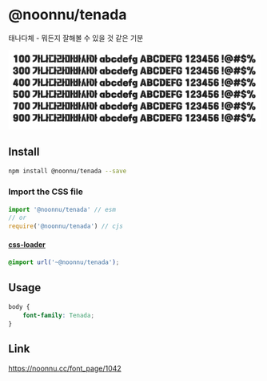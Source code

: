 # @noonnu/tenada

태나다체 - 뭐든지 잘해볼 수 있을 것 같은 기분

![example](./example.png)

## Install

```bash
npm install @noonnu/tenada --save
```

### Import the CSS file

```js
import '@noonnu/tenada' // esm
// or
require('@noonnu/tenada') // cjs
```

#### [css-loader](https://github.com/webpack-contrib/css-loader)

```css
@import url('~@noonnu/tenada');
```

## Usage

```css
body {
    font-family: Tenada;
}
```

## Link

https://noonnu.cc/font_page/1042
